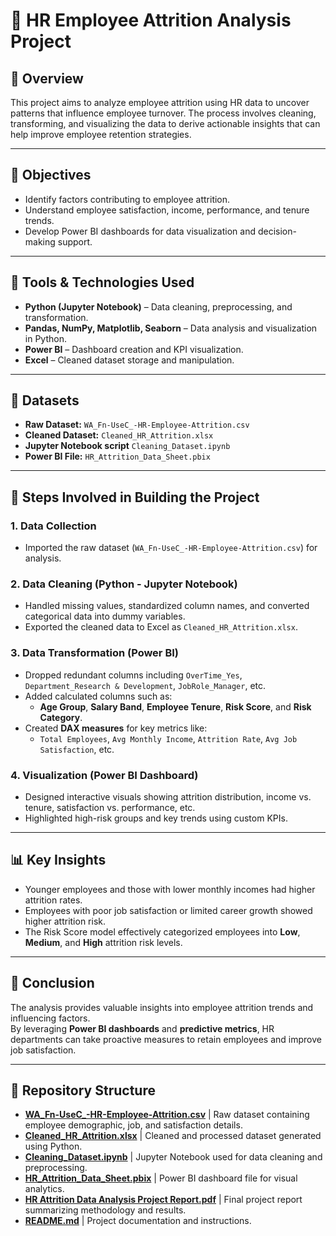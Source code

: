 # 🧾 HR Employee Attrition Analysis Project

## 📘 Overview
This project aims to analyze employee attrition using HR data to uncover patterns that influence employee turnover. The process involves cleaning, transforming, and visualizing the data to derive actionable insights that can help improve employee retention strategies.

---

## 🎯 Objectives
- Identify factors contributing to employee attrition.  
- Understand employee satisfaction, income, performance, and tenure trends.  
- Develop Power BI dashboards for data visualization and decision-making support.  

---

## 🧩 Tools & Technologies Used
- **Python (Jupyter Notebook)** – Data cleaning, preprocessing, and transformation.  
- **Pandas, NumPy, Matplotlib, Seaborn** – Data analysis and visualization in Python.  
- **Power BI** – Dashboard creation and KPI visualization.  
- **Excel** – Cleaned dataset storage and manipulation.  

---

## 🧮 Datasets
- **Raw Dataset:** `WA_Fn-UseC_-HR-Employee-Attrition.csv`  
- **Cleaned Dataset:** `Cleaned_HR_Attrition.xlsx`
- **Jupyter Notebook script** `Cleaning_Dataset.ipynb`  
- **Power BI File:** `HR_Attrition_Data_Sheet.pbix`  

---

## 🧱 Steps Involved in Building the Project

### 1. Data Collection
- Imported the raw dataset (`WA_Fn-UseC_-HR-Employee-Attrition.csv`) for analysis.

### 2. Data Cleaning (Python - Jupyter Notebook)
- Handled missing values, standardized column names, and converted categorical data into dummy variables.  
- Exported the cleaned data to Excel as `Cleaned_HR_Attrition.xlsx`.

### 3. Data Transformation (Power BI)
- Dropped redundant columns including `OverTime_Yes`, `Department_Research & Development`, `JobRole_Manager`, etc.  
- Added calculated columns such as:  
  - **Age Group**, **Salary Band**, **Employee Tenure**, **Risk Score**, and **Risk Category**.  
- Created **DAX measures** for key metrics like:  
  - `Total Employees`, `Avg Monthly Income`, `Attrition Rate`, `Avg Job Satisfaction`, etc.

### 4. Visualization (Power BI Dashboard)
- Designed interactive visuals showing attrition distribution, income vs. tenure, satisfaction vs. performance, etc.  
- Highlighted high-risk groups and key trends using custom KPIs.

---

## 📊 Key Insights
- Younger employees and those with lower monthly incomes had higher attrition rates.  
- Employees with poor job satisfaction or limited career growth showed higher attrition risk.  
- The Risk Score model effectively categorized employees into **Low**, **Medium**, and **High** attrition risk levels.  

---

## 🧠 Conclusion
The analysis provides valuable insights into employee attrition trends and influencing factors.  
By leveraging **Power BI dashboards** and **predictive metrics**, HR departments can take proactive measures to retain employees and improve job satisfaction.

---
## 📂 Repository Structure

- [**WA_Fn-UseC_-HR-Employee-Attrition.csv**](WA_Fn-UseC_-HR-Employee-Attrition.csv) | Raw dataset containing employee demographic, job, and satisfaction details. 
- [**Cleaned_HR_Attrition.xlsx**](Cleaned_HR_Attrition.xlsx) | Cleaned and processed dataset generated using Python. 
- [**Cleaning_Dataset.ipynb**](Cleaning_Dataset.ipynb) | Jupyter Notebook used for data cleaning and preprocessing. 
- [**HR_Attrition_Data_Sheet.pbix**](HR_Attrition_Data_Sheet.pbix) | Power BI dashboard file for visual analytics. 
- [**HR Attrition Data Analysis Project Report.pdf**](HR%20Attrition%20Data%20Analysis%20Project%20Report.pdf) | Final project report summarizing methodology and results. 
- [**README.md**](README.md) | Project documentation and instructions. 
